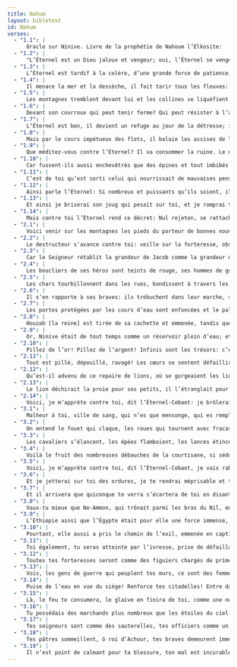 ```yaml
---
title: Nahum
layout: bibletext
id: Nahum
verses:
  - "1.1": |
      Oracle sur Ninive. Livre de la prophétie de Nahoum l’Elkosite:
  - "1.2": |
      "L’Éternel est un Dieu jaloux et vengeur; oui, l’Éternel se venge, il est capable de se courroucer: l’Éternel se venge de ses adversaires et il garde rancune à ses ennemis.
  - "1.3": |
      L’Éternel est tardif à la colère, d’une grande force de patience; mais il n’absout pas complètement [le mal]: l’Éternel marque sa route par la tempête et l’ouragan; la nuée est la poussière de ses pieds.
  - "1.4": |
      Il menace la mer et la dessèche, il fait tarir tous les fleuves: le Basan et le Carmel deviennent arides et la fleur du Liban se fane.
  - "1.5": |
      Les montagnes tremblent devant lui et les collines se liquéfient. La terre se soulève à son aspect, l’univers et tout ce qui l’habite.
  - "1.6": |
      Devant son courroux qui peut tenir ferme? Qui peut résister à l’ardeur de sa colère? Sa fureur se répand comme le feu, les rochers éclatent devant lui.
  - "1.7": |
      L’Éternel est bon, il devient un refuge au jour de la détresse; il protège ceux qui se confient en lui.
  - "1.8": |
      Mais par le cours impétueux des flots, il balaie les assises de la ville, et ses ennemis, il les rejette violemment dans les ténèbres.
  - "1.9": |
      Que méditez-vous contre l’Éternel? Il va consommer la ruine. Le désastre ne s’y prendra pas à deux fois.
  - "1.10": |
      Car fussent-ils aussi enchevêtrés que des épines et tout imbibés de leurs boissons, ils seront consumés comme du chaume entièrement sec.
  - "1.11": |
      C’est de toi qu’est sorti celui qui nourrissait de mauvaises pensées contre l’Éternel: il formait d’exécrables projets.
  - "1.12": |
      Ainsi parle l’Éternel: Si nombreux et puissants qu’ils soient, ils seront quand même fauchés, et c’en sera fini. Je t’accablerai et n’aurai pas besoin de t’accabler une seconde fois.
  - "1.13": |
      Et ainsi je briserai son joug qui pesait sur toi, et je romprai tes liens.
  - "1.14": |
      Mais contre toi l’Éternel rend ce décret: Nul rejeton, se rattachant à ton nom, ne sortira plus de toi; de la maison de ton dieu j’extirperai images sculptées et statues de fonte, et j’en ferai ton tombeau, car tu es bien peu de chose."
  - "2.1": |
      Voici venir sur les montagnes les pieds du porteur de bonnes nouvelles, qui annonce la paix. Célèbre tes fêtes, ô Juda, acquitte-toi de tes vœux, car le malfaiteur ne passera plus sur toi, il est totalement exterminé.
  - "2.2": |
      Le destructeur s’avance contre toi: veille sur la forteresse, observe la route, affermis tes reins, ramasse toutes tes forces!
  - "2.3": |
      Car le Seigneur rétablit la grandeur de Jacob comme la grandeur d’Israël, puisque des pillards les avaient dépouillés, et avaient ruiné leurs sarments.
  - "2.4": |
      Les boucliers de ses héros sont teints de rouge, ses hommes de guerre sont vêtus de pourpre. Ses chars jettent des éclats de flamme au jour où il les met en ligne, et les lances sont mises en mouvement.
  - "2.5": |
      Les chars tourbillonnent dans les rues, bondissent à travers les places; à les voir, on dirait des torches, ils se précipitent comme des éclairs.
  - "2.6": |
      Il s’en rapporte à ses braves: ils trébuchent dans leur marche, se hâtent vers les remparts de la ville, et on prépare l’abri couvert.
  - "2.7": |
      Les portes protégées par les cours d’eau sont enfoncées et le palais en est atterré.
  - "2.8": |
      Houzab [la reine] est tirée de sa cachette et emmenée, tandis que ses servantes poussent des soupirs, telles des colombes qui gémissent, et se frappent la poitrine.
  - "2.9": |
      Or, Ninive était de tout temps comme un réservoir plein d’eau; et maintenant ils fuient! "Arrêtez! Tenez bon!" Mais personne ne se retourne.
  - "2.10": |
      Pillez de l’or! Pillez de l’argent! Infinis sont les trésors: c’est toute une richesse de vases précieux!
  - "2.11": |
      Tout est pillé, dépouillé, ravagé! Les cœurs se sentent défaillir, les genoux vacillent, tous les reins sont saisis de tremblement, tous les visages se couvrent de pâleur.
  - "2.12": |
      Qu’est-il advenu de ce repaire de lions, où se gorgeaient les lionceaux, où se rencontraient lion, lionne et lionceau, que personne n’osait troubler?
  - "2.13": |
      Le lion déchirait la proie pour ses petits, il l’étranglait pour ses lionnes; il remplissait ses antres de victuailles et ses tanières de bêtes mises en pièces.
  - "2.14": |
      Voici, je m’apprête contre toi, dit l’Éternel-Cebaot: je brûlerai tes chars dans un nuage de fumée; tes lionceaux, le glaive les dévorera. Je mettrai fin à tes rapines sur la terre, et l’on n’entendra plus la voix de tes hérauts.
  - "3.1": |
      Malheur à toi, ville de sang, qui n’es que mensonge, qui es remplie de violence et ne cesses de faire des victimes!
  - "3.2": |
      On entend le fouet qui claque, les roues qui tournent avec fracas, les chevaux qui galopent, et les chars qui bondissent.
  - "3.3": |
      Les cavaliers s’élancent, les épées flamboient, les lances étincellent: une multitude de tués! Un monceau de cadavres! Des morts à perte de vue! On bute contre leurs corps!
  - "3.4": |
      Voilà le fruit des nombreuses débauches de la courtisane, si séduisante de grâce, si experte en sorcelleries, qui perdait les peuples par ses débauches et les nations par ses magies!
  - "3.5": |
      Voici, je m’apprête contre toi, dit l’Éternel-Cebaot, je vais rabattre la traîne de ta robe sur ton visage, montrant ainsi ta nudité aux nations, ta honte aux royaumes.
  - "3.6": |
      Et je jetterai sur toi des ordures, je te rendrai méprisable et te donnerai en spectacle.
  - "3.7": |
      Et il arrivera que quiconque te verra s’écartera de toi en disant: "Ninive est ruinée!" Qui te plaindra? Où trouver des consolateurs pour toi?
  - "3.8": |
      Vaux-tu mieux que No-Ammon, qui trônait parmi les bras du Nil, entourée d’une ceinture d’eau et ayant une mer comme rempart, une mer pour mur de défense?
  - "3.9": |
      L’Ethiopie ainsi que l’Égypte était pour elle une force immense, Pout et les Lybiens étaient ses auxiliaires.
  - "3.10": |
      Pourtant, elle aussi a pris le chemin de l’exil, emmenée en captivité; elle aussi a vu ses petits enfants écrasés à tous les coins de rue, ses notables répartis par le sort, et tous ses grands chargés de chaînes.
  - "3.11": |
      Toi également, tu seras atteinte par l’ivresse, prise de défaillance; toi également, tu chercheras un refuge contre l’ennemi.
  - "3.12": |
      Toutes tes forteresses seront comme des figuiers chargés de primeurs: secouez-les et elles tombent dans la bouche de qui veut manger.
  - "3.13": |
      Vois, les gens de guerre qui peuplent tes murs, ce sont des femmes; les portes de ton pays s’ouvrent comme d’elles-mêmes à tes ennemis, le feu consume tes verrous.
  - "3.14": |
      Puise de l’eau en vue du siège! Renforce tes citadelles! Entre dans la terre glaise, piétine l’argile, consolide le four à briques!
  - "3.15": |
      Là, le feu te consumera, le glaive en finira de toi, comme une nuée de hannetons il te dévorera, eusses-tu une population dense comme les hannetons, serrée comme les sauterelles.
  - "3.16": |
      Tu possédais des marchands plus nombreux que les étoiles du ciel: [ils disparaissent], tels les hannetons qui ouvrent les ailes et s’envolent.
  - "3.17": |
      Tes seigneurs sont comme des sauterelles, tes officiers comme un essaim de locustes qui se posent dans les haies par un jour de froidure: le soleil darde ses rayons, elles déguerpissent, et personne ne connaît l’endroit où elles sont allées.
  - "3.18": |
      Tes pâtres sommeillent, ô roi d’Achour, tes braves demeurent immobiles. Tes gens sont dispersés sur les montagnes, et personne pour les rassembler!
  - "3.19": |
      Il n’est point de calmant pour ta blessure, ton mal est incurable. Tous ceux qui apprennent ton sort battent des mains à ton sujet; car contre qui ta malice ne s’est-elle constamment donné carrière?
---
```

